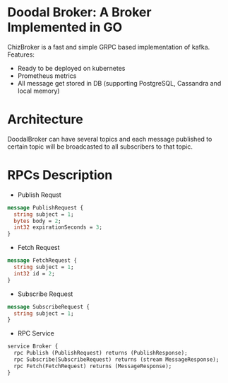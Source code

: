 # Doodal Broker: A Broker Implemented in GO

ChizBroker is a fast and simple GRPC based implementation of kafka.
Features:
- Ready to be deployed on kubernetes
- Prometheus metrics
- All message get stored in DB (supporting PostgreSQL, Cassandra and local memory)

# Architecture
DoodalBroker can have several topics and each message published to certain topic will be broadcasted
to all subscribers to that topic.

# RPCs Description
- Publish Requst
```protobuf
message PublishRequest {
  string subject = 1;
  bytes body = 2;
  int32 expirationSeconds = 3;
}
```
- Fetch Request
```protobuf
message FetchRequest {
  string subject = 1;
  int32 id = 2;
}
```
- Subscribe Request
```protobuf
message SubscribeRequest {
  string subject = 1;
}
```
- RPC Service
```protobuf
service Broker {
  rpc Publish (PublishRequest) returns (PublishResponse);
  rpc Subscribe(SubscribeRequest) returns (stream MessageResponse);
  rpc Fetch(FetchRequest) returns (MessageResponse);
}
```
